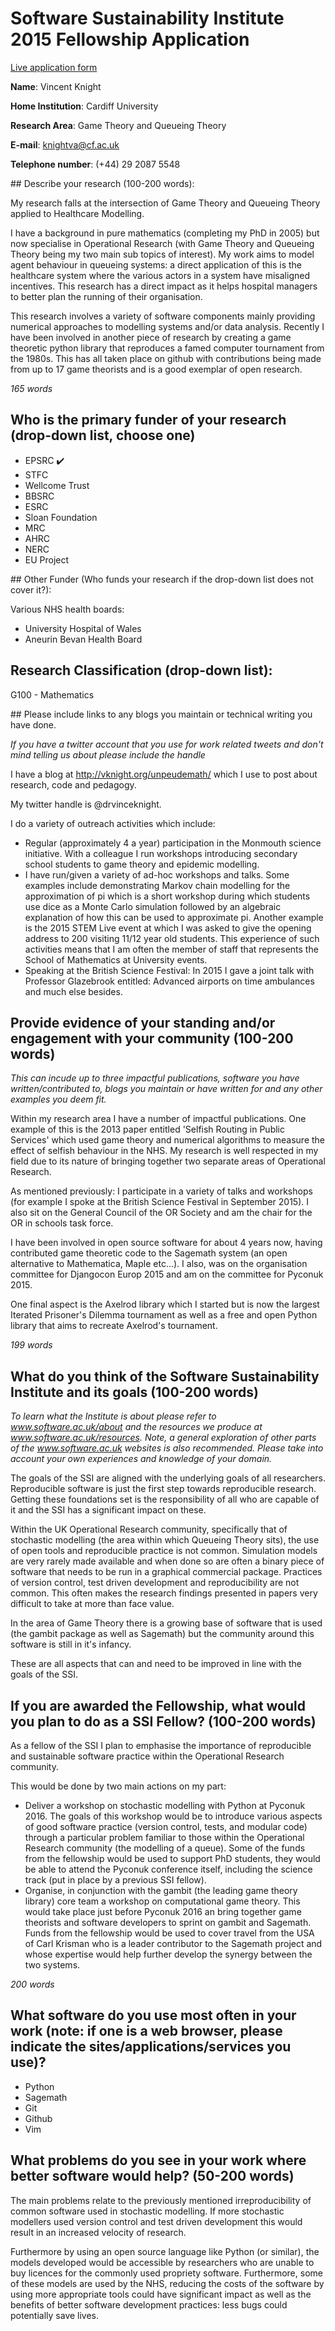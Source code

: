 # Software Sustainability Institute 2015 Fellowship Application

[Live application
form](http://www.software.ac.uk/fellowship-programme-2016-application-form)

**Name**: Vincent Knight

**Home Institution**: Cardiff University

**Research Area**: Game Theory and Queueing Theory

**E-mail**: knightva@cf.ac.uk

**Telephone number**: (+44) 29 2087 5548

## Describe your research (100-200 words):

My research falls at the intersection of Game Theory and Queueing Theory applied
to Healthcare Modelling.

I have a background in pure mathematics (completing my PhD in 2005) but now
specialise in Operational Research (with Game Theory and Queueing Theory being
my two main sub topics of interest). My work aims to model agent behaviour in
queueing systems: a direct application of this is the healthcare system where
the various actors in a system have misaligned incentives. This research has a
direct impact as it helps hospital managers to better plan the running of their
organisation.

This research involves a variety of software components mainly providing
numerical approaches to modelling systems and/or data analysis. Recently I have
been involved in another piece of research by creating a game theoretic python
library that reproduces a famed computer tournament from the 1980s. This has all
taken place on github with contributions being made from up to 17 game
theorists and is a good exemplar of open research.

_165 words_

## Who is the primary funder of your research (drop-down list, choose one)

- EPSRC ✔️
- STFC
- Wellcome Trust
- BBSRC
- ESRC
- Sloan Foundation
- MRC
- AHRC
- NERC
- EU Project

## Other Funder (Who funds your research if the drop-down list does not cover it?):

Various NHS health boards:

- University Hospital of Wales
- Aneurin Bevan Health Board

## Research Classification (drop-down list):

G100 - Mathematics

## Please include links to any blogs you maintain or technical writing you have done.

_If you have a twitter account that you use for work related tweets and don't
mind telling us about please include the handle_

I have a blog at http://vknight.org/unpeudemath/ which I use to post about
research, code and pedagogy.

My twitter handle is @drvinceknight.

I do a variety of outreach activities which include:

- Regular (approximately 4 a year) participation in the Monmouth science
  initiative. With a colleague I run workshops introducing secondary school
  students to game theory and epidemic modelling.
- I have run/given a variety of ad-hoc workshops and talks. Some examples
  include demonstrating Markov chain modelling for the approximation of pi which
  is a short workshop during which students use dice as a Monte Carlo simulation
  followed by an algebraic explanation of how this can be used to approximate pi.
  Another example is the 2015 STEM Live event at which I was asked to give the
  opening address to 200 visiting 11/12 year old students. This experience of
  such activities means that I am often the member of staff that represents the
  School of Mathematics at University events.
- Speaking at the British Science Festival: In 2015 I gave a joint talk with
  Professor Glazebrook entitled: Advanced airports on time ambulances and much
  else besides.


## Provide evidence of your standing and/or engagement with your community (100-200 words)

_This can incude up to three impactful publications, software you have
written/contributed to, blogs you maintain or have written for and any other
examples you deem fit._

Within my research area I have a number of impactful publications. One example
of this is the 2013 paper entitled 'Selfish Routing in Public Services' which
used game theory and numerical algorithms to measure the effect of selfish
behaviour in the NHS. My research is well respected in my field due to its nature of
bringing together two separate areas of Operational Research.

As mentioned previously: I participate in a variety of talks and workshops (for
example I spoke at the British Science Festival in September 2015). I also sit
on the General Council of the OR Society and am the chair for the OR in schools
task force.

I have been involved in open source software for about 4 years now, having
contributed game theoretic code to the Sagemath system (an open alternative to
Mathematica, Maple etc...). I also, was on the organisation committee for
Djangocon Europ 2015 and am on the committee for Pyconuk 2015.

One final aspect is the Axelrod library which I started but is now the largest
Iterated Prisoner's Dilemma tournament as well as a free and open Python library
that aims to recreate Axelrod's tournament.

_199 words_

## What do you think of the Software Sustainability Institute and its goals (100-200 words)

_To learn what the Institute is about please refer to www.software.ac.uk/about
and the resources we produce at www.software.ac.uk/resources. Note, a general
exploration of other parts of the www.software.ac.uk websites is also
recommended. Please take into account your own experiences and knowledge of your
domain._

The goals of the SSI are aligned with the underlying goals of all researchers.
Reproducible software is just the first step towards reproducible research.
Getting these foundations set is the responsibility of all who are capable of it
and the SSI has a significant impact on these.

Within the UK Operational Research community, specifically that of stochastic
modelling (the area within which Queueing Theory sits), the use of open tools
and reproducible practice is not common. Simulation models are very rarely made
available and when done so are often a binary piece of software that needs to be
run in a graphical commercial package. Practices of version control, test driven
development and reproducibility are not common. This often makes the research
findings presented in papers very difficult to take at more than face value.

In the area of Game Theory there is a growing base of software that is used (the
gambit package as well as Sagemath) but the community around this software is
still in it's infancy.

These are all aspects that can and need to be improved in line with the goals of
the SSI.

## If you are awarded the Fellowship, what would you plan to do as a SSI Fellow? (100-200 words)

As a fellow of the SSI I plan to emphasise the importance of reproducible and
sustainable software practice within the Operational Research community.

This would be done by two main actions on my part:

- Deliver a workshop on stochastic modelling with Python at Pyconuk 2016. The
  goals of this workshop would be to introduce various aspects of good software
  practice (version control, tests, and modular code) through a particular
  problem familiar to those within the Operational Research community (the
  modelling of a queue). Some of the funds from the fellowship would be used to
  support PhD students, they would be able to attend the Pyconuk conference
  itself, including the science track (put in place by a
  previous SSI fellow).
- Organise, in conjunction with the gambit (the leading
  game theory library) core team a workshop on computational game theory. This
  would take place just before Pyconuk 2016 an bring together game theorists and
  software developers to sprint on gambit and Sagemath. Funds from the
  fellowship would be used to cover travel from the USA of Carl Krisman who is a
  leader contributor to the Sagemath project and whose expertise would help
  further develop the synergy between the two systems.

_200 words_

## What software do you use most often in your work (note: if one is a web browser, please indicate the sites/applications/services you use)?

- Python
- Sagemath
- Git
- Github
- Vim

## What problems do you see in your work where better software would help? (50-200 words)

The main problems relate to the previously mentioned irreproducibility of
common software used in stochastic modelling. If more stochastic modellers used
version control and test driven development this would result in an increased
velocity of research.

Furthermore by using an open source language like Python (or similar), the
models developed would be accessible by researchers who are unable to buy
licences for the commonly used propriety software. Furthermore, some of these
models are used by the NHS, reducing the costs of the software by using more
appropriate tools could have significant impact as well as the benefits of
better software development practices: less bugs could potentially save lives.
